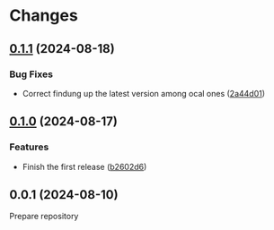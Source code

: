 # Changes

## [0.1.1](https://github.com/prantlf/vup/compare/v0.1.0...v0.1.1) (2024-08-18)

### Bug Fixes

* Correct findung up the latest version among ocal ones ([2a44d01](https://github.com/prantlf/vup/commit/2a44d0187584df67a7863f9a929c1d77280def18))

## [0.1.0](https://github.com/prantlf/vup/compare/v0.0.1...v0.1.0) (2024-08-17)

### Features

* Finish the first release ([b2602d6](https://github.com/prantlf/vup/commit/b2602d604c31b996639d772464ad2a0bd28efc3a))

## 0.0.1 (2024-08-10)

Prepare repository
